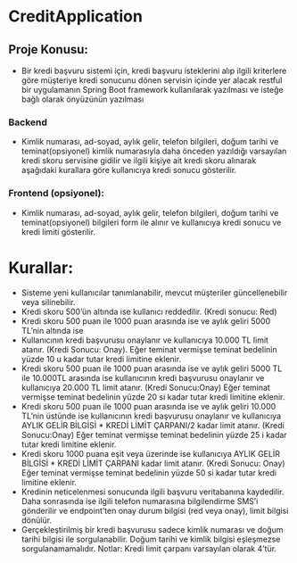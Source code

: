 # CreditApplication

## Proje Konusu:
* Bir kredi başvuru sistemi için, kredi başvuru isteklerini alıp ilgili kriterlere göre müşteriye kredi sonucunu dönen servisin içinde yer alacak restful bir uygulamanın Spring Boot framework kullanılarak yazılması ve isteğe bağlı olarak önyüzünün yazılması
### Backend 
* Kimlik numarası, ad-soyad, aylık gelir, telefon bilgileri, doğum tarihi ve teminat(opsiyonel) kimlik numarasıyla daha önceden yazıldığı varsayılan kredi skoru servisine gidilir ve ilgili kişiye ait kredi skoru alınarak aşağıdaki kurallara göre kullanıcıya kredi sonucu gösterilir.
### Frontend (opsiyonel): 
* Kimlik numarası, ad-soyad, aylık gelir, telefon bilgileri, doğum tarihi ve teminat(opsiyonel) bilgileri form ile alınır ve kullanıcıya kredi sonucu ve kredi limiti gösterilir. 



# Kurallar:

* Sisteme yeni kullanıcılar tanımlanabilir, mevcut müşteriler güncellenebilir veya silinebilir.
* Kredi skoru 500’ün altında ise kullanıcı reddedilir. (Kredi sonucu: Red)
* Kredi skoru 500 puan ile 1000 puan arasında ise ve aylık geliri 5000 TL’nin altında ise
* Kullanıcının kredi başvurusu onaylanır ve kullanıcıya 10.000 TL limit atanır. (Kredi Sonucu: Onay). Eğer teminat vermişse teminat bedelinin yüzde 10 u kadar tutar kredi limitine eklenir.
* Kredi skoru 500 puan ile 1000 puan arasında ise ve aylık geliri 5000 TL ile 10.000TL arasında ise kullanıcının kredi başvurusu onaylanır ve kullanıcıya 20.000 TL limit atanır. (Kredi Sonucu:Onay) Eğer teminat vermişse teminat bedelinin yüzde 20 si kadar tutar kredi limitine eklenir.
* Kredi skoru 500 puan ile 1000 puan arasında ise ve aylık geliri 10.000 TL’nin üstünde ise kullanıcının kredi başvurusu onaylanır ve kullanıcıya AYLIK GELİR BİLGİSİ * KREDİ LİMİT ÇARPANI/2 kadar limit atanır. (Kredi Sonucu:Onay) Eğer teminat vermişse teminat bedelinin yüzde 25 i kadar tutar kredi limitine eklenir.
* Kredi skoru 1000 puana eşit veya üzerinde ise kullanıcıya AYLIK GELİR BİLGİSİ * KREDİ LİMİT ÇARPANI kadar limit atanır. (Kredi Sonucu: Onay) Eğer teminat vermişse teminat bedelinin yüzde 50 si kadar tutar kredi limitine eklenir.
* Kredinin neticelenmesi sonucunda ilgili başvuru veritabanına kaydedilir. Daha sonrasında ise ilgili telefon numarasına bilgilendirme SMS’i gönderilir ve endpoint’ten onay durum bilgisi (red veya onay), limit bilgisi dönülür.
* Gerçekleştirilmiş bir kredi başvurusu sadece kimlik numarası ve doğum tarihi bilgisi ile sorgulanabilir. Doğum tarihi ve kimlik bilgisi eşleşmezse sorgulanamamalıdır. 
Notlar: Kredi limit çarpanı varsayılan olarak 4’tür.
